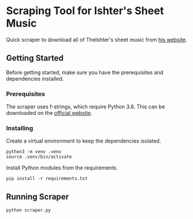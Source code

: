 # Scraping Tool for Ishter's Sheet Music
Quick scraper to download all of TheIshter's sheet music from [his website](http://www.theishter.com/sheet-music.html).

## Getting Started
Before getting started, make sure you have the prerequisites and dependencies installed.

### Prerequisites
The scraper uses f-strings, which require Python 3.6. This can be downloaded on the [official website](https://www.python.org/downloads/).

### Installing
Create a virtual environment to keep the dependencies isolated.
```
python3 -m venv .venv
source .venv/bin/activate
```

Install Python modules from the requirements.
```
pip install -r requirements.txt
```

## Running Scraper
```
python scraper.py
```
